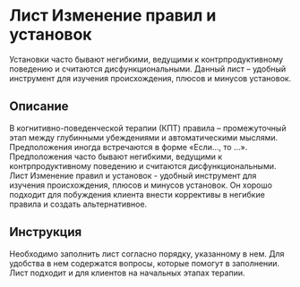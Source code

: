 # Лист Изменение правил и установок

Установки часто бывают негибкими, ведущими к контрпродуктивному
поведению и считаются дисфункциональными. Данный лист – удобный
инструмент для изучения происхождения, плюсов и минусов установок.

## Описание

В когнитивно-поведенческой терапии (КПТ) правила – промежуточный этап
между глубинными убеждениями и автоматическими мыслями. Предположения
иногда встречаются в форме «Если…, то …». Предположения часто бывают
негибкими, ведущими к контрпродуктивному поведению и считаются
дисфункциональными. Лист Изменение правил и установок - удобный
инструмент для изучения происхождения, плюсов и минусов установок. Он
хорошо подходит для побуждения клиента внести коррективы в негибкие
правила и создать альтернативное.

## Инструкция

Необходимо заполнить лист согласно порядку, указанному в нем. Для
удобства в нем содержатся вопросы, которые помогут в заполнении. Лист
подходит и для клиентов на начальных этапах терапии.
